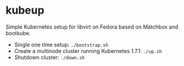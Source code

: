 # kubeup
Simple Kubernetes setup for libvirt on Fedora based on Matchbox and bootkube.

* Single one time setup: `./bootstrap.sh`
* Create a multinode cluster running Kubernetes 1.7.1: `./up.sh`
* Shutdown cluster: `./down.sh`
